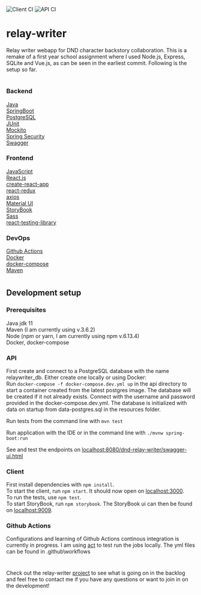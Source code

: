 ![Client CI](https://github.com/MelindaSW/relay-writer/workflows/Client%20CI/badge.svg?branch=develop)
![API CI](https://github.com/MelindaSW/relay-writer/workflows/API%20CI/badge.svg?branch=develop)

# relay-writer

Relay writer webapp for DND character backstory collaboration. This is a remake of a first year school assignment where I used Node.js, Express, SQLite and Vue.js, as can be seen in the earliest commit. Following is the setup so far.

#

### Backend

[Java](https://www.java.com/en/)  
[SpringBoot](https://spring.io/projects/spring-boot)  
[PostgreSQL](https://www.postgresql.org/)  
[JUnit](https://junit.org/junit5/)  
[Mockito](https://site.mockito.org/)  
[Spring Security](https://spring.io/projects/spring-security)  
[Swagger](https://swagger.io/)

### Frontend

[JavaScript](https://www.javascript.com/)  
[React.js](https://reactjs.org/)  
[create-react-app](https://github.com/facebook/create-react-app)  
[react-redux](https://react-redux.js.org/)  
[axios](https://github.com/axios/axios)  
[Material UI](https://material-ui.com/)  
[StoryBook](https://storybook.js.org/)  
[Sass](https://sass-lang.com/)  
[react-testing-library](https://testing-library.com/docs/react-testing-library/intro/)

### DevOps

[Github Actions](https://docs.github.com/en/free-pro-team@latest/actions)  
[Docker](https://www.docker.com/)  
[docker-compose](https://docs.docker.com/compose/)  
[Maven](https://maven.apache.org/)

#

## Development setup

### Prerequisites

Java jdk 11  
Maven (I am currently using v.3.6.2)  
Node (npm or yarn, I am currently using npm v.6.13.4)  
Docker, docker-compose

### API

First create and connect to a PostgreSQL database with the name relaywriter_db. Either create one locally or using Docker:  
Run `docker-compose -f docker-compose.dev.yml up` in the api directory to start a container created from the latest postgres image. The database will be created if it not already exists.
Connect with the username and password provided in the docker-compose.dev.yml.
The database is initialized with data on startup from data-postgres.sql in the resources folder.

Run tests from the command line with `mvn test`

Run application with the IDE or in the command line with `./mvnw spring-boot:run`

See and test the endpoints on [localhost:8080/dnd-relay-writer/swagger-ui.html]()

### Client

First install dependencies with `npm install`.  
To start the client, run `npm start`. It should now open on [localhost:3000]().  
To run the tests, use `npm test`.  
To start StoryBook, run `npm storybook`. The StoryBook ui can then be found on [localhost:9009]().

### Github Actions

Configurations and learning of Github Actions continous integration is currently in progress. I am using [act](https://github.com/nektos/act) to test run the jobs locally. The yml files can be found in .github\workflows

#

Check out the relay-writer [project](https://github.com/MelindaSW/relay-writer/projects/1) to see what is going on in the backlog and feel free to contact me if you have any questions or want to join in on the development!

